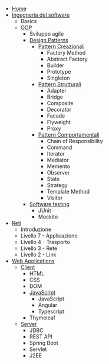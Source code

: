 - [Home](/)
- [Ingegneria del software]()
  - Basics
  - [OOP]()
    - Sviluppo agile
    - [Design Patterns]()
      - [Pattern Creazionali]()
        - Factory Method
        - Abstract Factory
        - Builder
        - Prototype
        - Singleton
      - [Pattern Strutturali]()
        - Adapter
        - Bridge
        - Composite
        - Decorator
        - Facade
        - Flyweight
        - Proxy
      - [Pattern Comportamentali]()
        - Chain of Responsibility
        - Command
        - Iterator
        - Mediator
        - Memento
        - Observer
        - State
        - Strategy
        - Template Method
        - Visitor
    - [Software testing]()
      - JUnit
      - Mockito
- [Reti]()
  - Introduzione
  - Livello 7 - Applicazione
  - Livello 4 - Trasporto
  - Livello 3 - Rete
  - Livello 2 - Link
- [Web Applications]()
  - [Client]()
    - HTML
    - CSS
    - DOM
    - [JavaScript]()
      - JavaScript
      - Angular
      - Typescript
    - Thymeleaf
  - [Server]()
    - JDBC
    - REST API
    - Spring Boot
    - Servlet
    - J2EE
